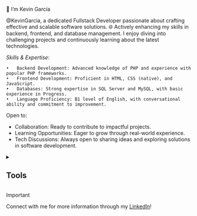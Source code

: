 👋 I’m Kevin García

@KevinGarcia, a dedicated Fullstack Developer passionate about crafting effective and scalable software solutions. 🌐 Actively enhancing my skills in backend, frontend, and database management. I enjoy diving into challenging projects and continuously learning about the latest technologies.

_Skills & Expertise_:

	•	Backend Development: Advanced knowledge of PHP and experience with popular PHP frameworks.
	•	Frontend Development: Proficient in HTML, CSS (native), and JavaScript.
	•	Databases: Strong expertise in SQL Server and MySQL, with basic experience in Progress.
	•	Language Proficiency: B1 level of English, with conversational ability and commitment to improvement.

Open to:

 - Collaboration: Ready to contribute to impactful projects.
 - Learning Opportunities: Eager to grow through real-world experience.
 - Tech Discussions: Always open to sharing ideas and exploring solutions in software development.

<details>  
    
<summary><h2>Tools</h2></summary>
  
[![My Skills](https://skillicons.dev/icons?i=php,css,js,mysql,sqlsever,sql,git,github,html)](https://skillicons.dev)

</details>  


> [!IMPORTANT]  
> Connect with me for more information through my [LinkedIn](https://www.linkedin.com/in/kevin-francisco-garc%C3%ADa-g%C3%B3mez-22748431b?utm_source=share&utm_campaign=share_via&utm_content=profile&utm_medium=ios_app)!
